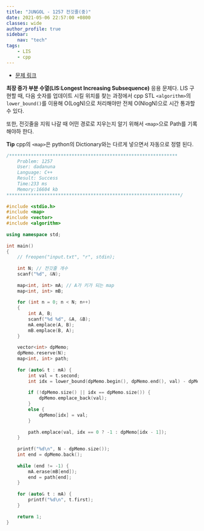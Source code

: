 ```yaml
---
title: "JUNGOL - 1257 전깃줄(중)"
date: 2021-05-06 22:57:00 +0800
classes: wide
author_profile: true
sidebar:
    nav: "tech"
tags:
    - LIS
    - cpp
---
```


- [문제 링크](http://www.jungol.co.kr/bbs/board.php?bo_table=pbank&wr_id=540&sca=99&sfl=wr_hit&stx=1257)

**최장 증가 부분 수열(LIS:Longest Increasing Subsequence)** 응용 문제다. LIS 구현할 때, 다음 숫자를 업데이트 시킬 위치를 찾는 과정에서 cpp STL `<algorithm>`의 `lower_bound()`를 이용해 O(LogN)으로 처리해야만 전체 O(NlogN)으로 시간 통과할 수 있다.

또한, 전깃줄을 지워 나갈 때 어떤 경로로 지우는지 알기 위해서 `<map>`으로 Path를 기록해야하 한다.

**Tip** cpp의 `<map>`은 python의 Dictionary와는 다르게 넣으면서 자동으로 정렬 된다.

```cpp
/**************************************************************
    Problem: 1257
    User: dadanuna
    Language: C++
    Result: Success
    Time:233 ms
    Memory:16604 kb
****************************************************************/
 
#include <stdio.h>
#include <map>
#include <vector>
#include <algorithm>
 
using namespace std;
 
int main()
{
    // freopen("input.txt", "r", stdin);
 
    int N; // 전깃줄 개수
    scanf("%d", &N);
 
    map<int, int> mA; // A가 키가 되는 map
    map<int, int> mB;
     
    for (int n = 0; n < N; n++)
    {
        int A, B;
        scanf("%d %d", &A, &B);
        mA.emplace(A, B);
        mB.emplace(B, A);
    }
 
    vector<int> dpMemo;
    dpMemo.reserve(N);
    map<int, int> path;
 
    for (auto& t : mA) {
        int val = t.second;
        int idx = lower_bound(dpMemo.begin(), dpMemo.end(), val) - dpMemo.begin();
 
        if (!dpMemo.size() || idx == dpMemo.size()) {
            dpMemo.emplace_back(val);
        }
        else {
            dpMemo[idx] = val;
        }
 
        path.emplace(val, idx == 0 ? -1 : dpMemo[idx - 1]);
    }
 
    printf("%d\n", N - dpMemo.size());
    int end = dpMemo.back();
 
    while (end != -1) {
        mA.erase(mB[end]);
        end = path[end];
    }
 
    for (auto& t : mA) {
        printf("%d\n", t.first);
    }
     
    return 1;
}
```